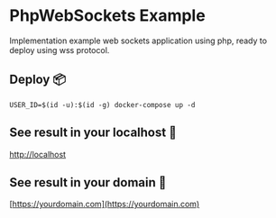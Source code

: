 # PhpWebSockets Example

Implementation example web sockets application using php, ready to deploy using wss protocol.

## Deploy 📦

```
USER_ID=$(id -u):$(id -g) docker-compose up -d
```

## See result in your localhost 🚀

[http://localhost](http://localhost)

## See result in your domain 🚀

[https://yourdomain.com](https://yourdomain.com)

